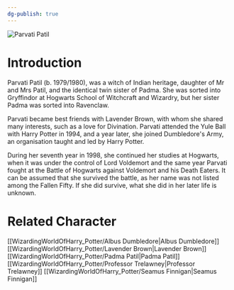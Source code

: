 ```yaml
---
dg-publish: true
---
```

![Parvati Patil](http://rxbg5ysja.bkt.gdipper.com/Parvati_Patil.png)
# Introduction
Parvati Patil (b. 1979/1980), was a witch of Indian heritage, daughter of Mr and Mrs Patil, and the identical twin sister of Padma. She was sorted into Gryffindor at Hogwarts School of Witchcraft and Wizardry, but her sister Padma was sorted into Ravenclaw.  

Parvati became best friends with Lavender Brown, with whom she shared many interests, such as a love for Divination. Parvati attended the Yule Ball with Harry Potter in 1994, and a year later, she joined Dumbledore's Army, an organisation taught and led by Harry Potter. 

During her seventh year in 1998, she continued her studies at Hogwarts, when it was under the control of Lord Voldemort and the same year Parvati fought at the Battle of Hogwarts against Voldemort and his Death Eaters. It can be assumed that she survived the battle, as her name was not listed among the Fallen Fifty. If she did survive, what she did in her later life is unknown. 

# Related Character
[[WizardingWorldOfHarry_Potter/Albus Dumbledore\|Albus Dumbledore]]
[[WizardingWorldOfHarry_Potter/Lavender Brown\|Lavender Brown]]
[[WizardingWorldOfHarry_Potter/Padma Patil\|Padma Patil]]
[[WizardingWorldOfHarry_Potter/Professor Trelawney\|Professor Trelawney]]
[[WizardingWorldOfHarry_Potter/Seamus Finnigan\|Seamus Finnigan]]
